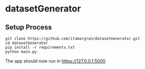 # datasetGenerator

## Setup Process

```
git clone https://github.com/itamargran/datasetGenerator.git
cd datasetGenerator
pip install -r requirements.txt
python main.py
```

The app should now run in https://127.0.0.1:5000
